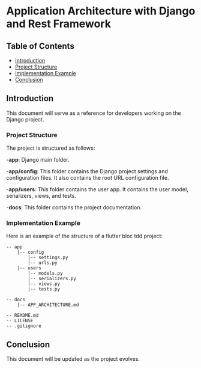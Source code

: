 # Application Architecture with Django and Rest Framework 

## Table of Contents
- [Introduction](#introduction)
- [Project Structure](#project-structure)
- [Implementation Example](#implementation-example)
- [Conclusion](#conclusion)

## Introduction
This document will serve as a reference for developers working on the Django project.

### Project Structure
The project is structured as follows:

-**app**: Django main folder.

-**app/config**: This folder contains the Django project settings and configuration files. It also contains the root URL configuration file.

-**app/users**: This folder contains the user app. It contains the user model, serializers, views, and tests.

-**docs**: This folder contains the project documentation.

### Implementation Example
Here is an example of the structure of a flutter bloc tdd project:

```
-- app
    |-- config
        |-- settings.py
        |-- urls.py
    |-- users
        |-- models.py
        |-- serializers.py
        |-- views.py
        |-- tests.py

-- docs
    |-- APP_ARCHITECTURE.md
    
-- README.md
-- LICENSE
-- .gitignore
```
## Conclusion
This document will be updated as the project evolves.